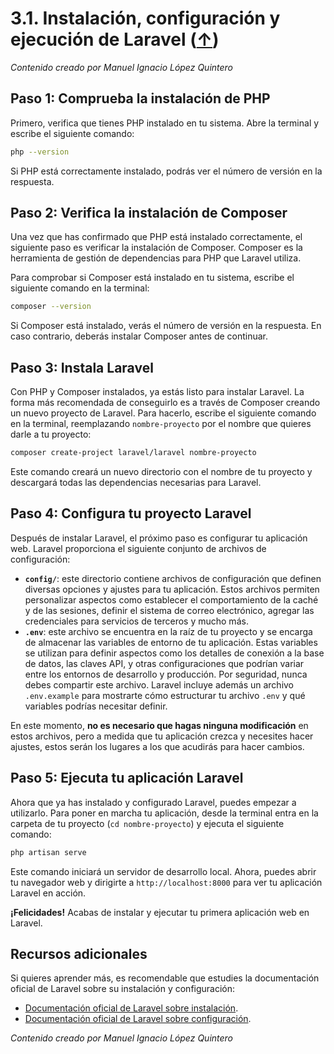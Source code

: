 # 3.1. Instalación, configuración y ejecución de Laravel ([↑](README.md))

_Contenido creado por Manuel Ignacio López Quintero_

## Paso 1: Comprueba la instalación de PHP

Primero, verifica que tienes PHP instalado en tu sistema. Abre la terminal y escribe el siguiente comando:

```sh
php --version
```

Si PHP está correctamente instalado, podrás ver el número de versión en la respuesta.

## Paso 2: Verifica la instalación de Composer

Una vez que has confirmado que PHP está instalado correctamente, el siguiente paso es verificar la instalación de Composer. Composer es la herramienta de gestión de dependencias para PHP que Laravel utiliza.

Para comprobar si Composer está instalado en tu sistema, escribe el siguiente comando en la terminal:

```sh
composer --version
```

Si Composer está instalado, verás el número de versión en la respuesta. En caso contrario, deberás instalar Composer antes de continuar.

## Paso 3: Instala Laravel

Con PHP y Composer instalados, ya estás listo para instalar Laravel. La forma más recomendada de conseguirlo es a través de Composer creando un nuevo proyecto de Laravel. Para hacerlo, escribe el siguiente comando en la terminal, reemplazando `nombre-proyecto` por el nombre que quieres darle a tu proyecto:

```sh
composer create-project laravel/laravel nombre-proyecto
```

Este comando creará un nuevo directorio con el nombre de tu proyecto y descargará todas las dependencias necesarias para Laravel.

## Paso 4: Configura tu proyecto Laravel

Después de instalar Laravel, el próximo paso es configurar tu aplicación web. Laravel proporciona el siguiente conjunto de archivos de configuración:

- **`config/`**: este directorio contiene archivos de configuración que definen diversas opciones y ajustes para tu aplicación. Estos archivos permiten personalizar aspectos como establecer el comportamiento de la caché y de las sesiones, definir el sistema de correo electrónico, agregar las credenciales para servicios de terceros y mucho más.
- **`.env`**: este archivo se encuentra en la raíz de tu proyecto y se encarga de almacenar las variables de entorno de tu aplicación. Estas variables se utilizan para definir aspectos como los detalles de conexión a la base de datos, las claves API, y otras configuraciones que podrían variar entre los entornos de desarrollo y producción. Por seguridad, nunca debes compartir este archivo. Laravel incluye además un archivo `.env.example` para mostrarte cómo estructurar tu archivo `.env` y qué variables podrías necesitar definir.

En este momento, **no es necesario que hagas ninguna modificación** en estos archivos, pero a medida que tu aplicación crezca y necesites hacer ajustes, estos serán los lugares a los que acudirás para hacer cambios.

## Paso 5: Ejecuta tu aplicación Laravel

Ahora que ya has instalado y configurado Laravel, puedes empezar a utilizarlo. Para poner en marcha tu aplicación, desde la terminal entra en la carpeta de tu proyecto (`cd nombre-proyecto`) y ejecuta el siguiente comando:

```sh
php artisan serve
```

Este comando iniciará un servidor de desarrollo local. Ahora, puedes abrir tu navegador web y dirigirte a `http://localhost:8000` para ver tu aplicación Laravel en acción.

**¡Felicidades!** Acabas de instalar y ejecutar tu primera aplicación web en Laravel.

## Recursos adicionales

Si quieres aprender más, es recomendable que estudies la documentación oficial de Laravel sobre su instalación y configuración:

- [Documentación oficial de Laravel sobre instalación](https://laravel.com/docs/installation).
- [Documentación oficial de Laravel sobre configuración](https://laravel.com/docs/configuration).

_Contenido creado por Manuel Ignacio López Quintero_
